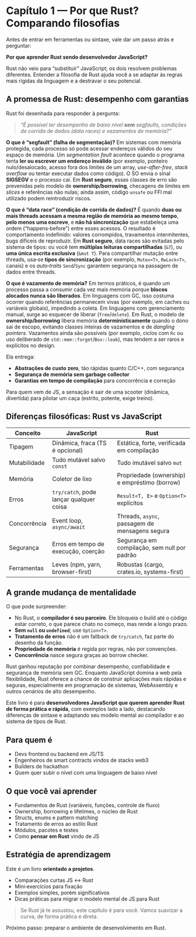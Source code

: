 # Capítulo 1 — Por que Rust? Comparando filosofias

Antes de entrar em ferramentas ou sintaxe, vale dar um passo atrás e perguntar:

**Por que aprender Rust sendo desenvolvedor JavaScript?**

Rust não veio para “substituir” JavaScript; os dois resolvem problemas diferentes. Entender a filosofia de Rust ajuda você a se adaptar às regras mais rígidas da linguagem e a destravar o seu potencial.

## A promessa de Rust: desempenho com garantias

Rust foi desenhada para responder à pergunta:

> *“É possível ter desempenho de baixo nível **sem** segfaults, condições de corrida de dados (data races) e vazamentos de memória?”*

**O que é “segfault” (falha de segmentação)?**
Em sistemas com memória protegida, cada processo só pode acessar endereços válidos do seu espaço de memória. Um *segmentation fault* acontece quando o programa tenta **ler ou escrever um endereço inválido** (por exemplo, ponteiro nulo/desalocado, acesso fora dos limites de um array, *use-after-free*, *stack overflow* ou tentar executar dados como código). O SO envia o sinal **SIGSEGV** e o processo cai. Em **Rust seguro**, essas classes de erro são prevenidas pelo modelo de **ownership/borrowing**, checagens de limites em *slices* e referências não nulas; ainda assim, código `unsafe` ou FFI mal utilizado podem reintroduzir riscos.

**O que é “data race” (condição de corrida de dados)?**
É quando **duas ou mais threads acessam a mesma região de memória ao mesmo tempo**, **pelo menos uma escreve**, e **não há sincronização** que estabeleça uma ordem (“happens‑before”) entre esses acessos. O resultado é comportamento indefinido: valores corrompidos, travamentos intermitentes, bugs difíceis de reproduzir. Em **Rust seguro**, data races são evitadas pelo sistema de tipos: ou você tem **múltiplas leituras compartilhadas** (`&T`), ou **uma única escrita exclusiva** (`&mut T`). Para compartilhar mutação entre threads, usa‑se **tipos de sincronização** (por exemplo, `Mutex<T>`, `RwLock<T>`, canais) e os *auto‑traits* `Send`/`Sync` garantem segurança na passagem de dados entre threads.

**O que é vazamento de memória?**
Em termos práticos, é quando um processo passa a consumir cada vez mais memória porque **blocos alocados nunca são liberados**. Em linguagens com GC, isso costuma ocorrer quando referências permanecem vivas (por exemplo, em caches ou variáveis globais), impedindo a coleta. Em linguagens com gerenciamento manual, surge ao esquecer de liberar (`free`/`delete`). Em Rust, o modelo de **ownership/borrowing** libera memória **deterministicamente** quando o dono sai de escopo, evitando classes inteiras de vazamentos e de *dangling pointers*. Vazamentos ainda são possíveis (por exemplo, ciclos com `Rc` ou uso deliberado de `std::mem::forget`/`Box::leak`), mas tendem a ser raros e explícitos no design.

Ela entrega:

* **Abstrações de custo zero**, tão rápidas quanto C/C++, com segurança
* **Segurança de memória sem garbage collector**
* **Garantias em tempo de compilação** para concorrência e correção

Para quem vem de JS, a sensação é sair de uma scooter (dinâmica, divertida) para pilotar um caça (estrito, potente, exige treino).

## Diferenças filosóficas: Rust vs JavaScript

| Conceito     | JavaScript                              | Rust                                           |
| ------------ | --------------------------------------- | ---------------------------------------------- |
| Tipagem      | Dinâmica, fraca (TS é opcional)         | Estática, forte, verificada em compilação      |
| Mutabilidade | Tudo mutável salvo `const`              | Tudo imutável salvo `mut`                      |
| Memória      | Coletor de lixo                         | Propriedade (ownership) e empréstimo (borrow)  |
| Erros        | `try/catch`, pode lançar qualquer coisa | `Result<T, E>` e `Option<T>` explícitos        |
| Concorrência | Event loop, `async/await`               | Threads, `async`, passagem de mensagens segura |
| Segurança    | Erros em tempo de execução, coerção     | Segurança em compilação, sem null por padrão   |
| Ferramentas  | Leves (npm, yarn, browser-first)        | Robustas (cargo, crates.io, systems-first)     |

## A grande mudança de mentalidade

O que pode surpreender:

* No Rust, o **compilador é seu parceiro**. Ele bloqueia o build até o código estar correto, o que parece chato no começo, mas rende a longo prazo.
* **Sem `null` ou `undefined`**; use `Option<T>`.
* **Tratamento de erros** não é um fallback de `try/catch`, faz parte do desenho da função.
* **Propriedade de memória** é regida por regras, não por convenções.
* **Concorrência** nasce segura graças ao borrow checker.

Rust ganhou reputação por combinar desempenho, confiabilidade e segurança de memória sem GC. Enquanto JavaScript domina a web pela flexibilidade, Rust oferece a chance de construir aplicações mais rápidas e seguras, especialmente em programação de sistemas, WebAssembly e outros cenários de alto desempenho.

Este livro é para **desenvolvedores JavaScript que querem aprender Rust de forma prática e rápida**, com exemplos lado a lado, destacando diferenças de sintaxe e adaptando seu modelo mental ao compilador e ao sistema de tipos de Rust.

## Para quem é

* Devs frontend ou backend em JS/TS
* Engenheiros de smart contracts vindos de stacks web3
* Builders de hackathon
* Quem quer subir o nível com uma linguagem de baixo nível

## O que você vai aprender

* Fundamentos de Rust (variáveis, funções, controle de fluxo)
* Ownership, borrowing e lifetimes, o núcleo de Rust
* Structs, enums e pattern matching
* Tratamento de erros ao estilo Rust
* Módulos, pacotes e testes
* Como **pensar em Rust** vindo de JS

## Estratégia de aprendizagem

Este é um livro **orientado a projetos**.

* Comparações curtas JS ↔ Rust
* Mini‑exercícios para fixação
* Exemplos simples, porém significativos
* Dicas práticas para migrar o modelo mental de JS para Rust

> Se Rust já te assustou, este capítulo é para você. Vamos suavizar a curva, de forma prática e direta.

Próximo passo: preparar o ambiente de desenvolvimento em Rust.
